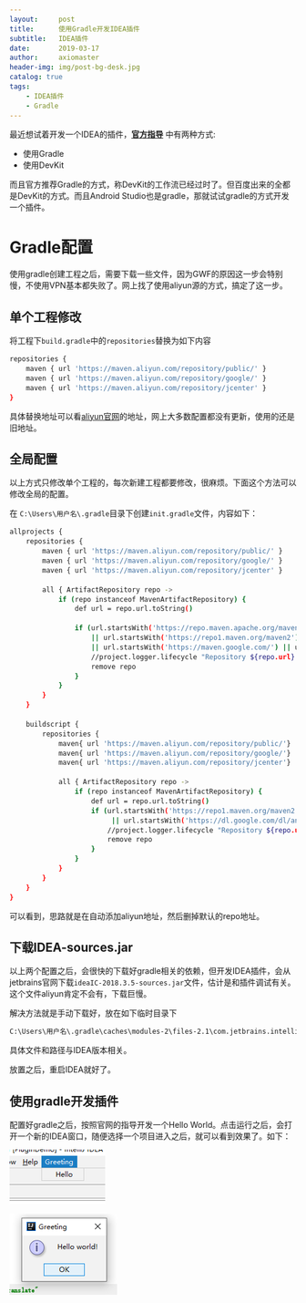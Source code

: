 ```yaml
---
layout:     post
title:      使用Gradle开发IDEA插件
subtitle:   IDEA插件
date:       2019-03-17
author:     axiomaster
header-img: img/post-bg-desk.jpg
catalog: true
tags:
    - IDEA插件
    - Gradle
---
```


最近想试着开发一个IDEA的插件，**[官方指导](http://www.jetbrains.org/intellij/sdk/docs/basics/getting_started.html)** 中有两种方式:

- 使用Gradle
- 使用DevKit

而且官方推荐Gradle的方式，称DevKit的工作流已经过时了。但百度出来的全都是DevKit的方式。而且Android Studio也是gradle，那就试试gradle的方式开发一个插件。

# Gradle配置

使用gradle创建工程之后，需要下载一些文件，因为GWF的原因这一步会特别慢，不使用VPN基本都失败了。网上找了使用aliyun源的方式，搞定了这一步。

## 单个工程修改

将工程下```build.gradle```中的```repositories```替换为如下内容

```bash
repositories {
    maven { url 'https://maven.aliyun.com/repository/public/' }
    maven { url 'https://maven.aliyun.com/repository/google/' }
    maven { url 'https://maven.aliyun.com/repository/jcenter' }
}
```

具体替换地址可以看[aliyun官网](https://maven.aliyun.com/mvn/view)的地址，网上大多数配置都没有更新，使用的还是旧地址。

## 全局配置

以上方式只修改单个工程的，每次新建工程都要修改，很麻烦。下面这个方法可以修改全局的配置。

在 ```C:\Users\用户名\.gradle```目录下创建```init.gradle```文件，内容如下：

```bash
allprojects {
    repositories {
        maven { url 'https://maven.aliyun.com/repository/public/' }
        maven { url 'https://maven.aliyun.com/repository/google/' }
        maven { url 'https://maven.aliyun.com/repository/jcenter' }

        all { ArtifactRepository repo ->
            if (repo instanceof MavenArtifactRepository) {
                def url = repo.url.toString()

                if (url.startsWith('https://repo.maven.apache.org/maven2/') || url.startsWith('https://repo.maven.org/maven2') 
                    || url.startsWith('https://repo1.maven.org/maven2') || url.startsWith('https://jcenter.bintray.com/')
                    || url.startsWith('https://maven.google.com/') || url.startsWith('https://dl.google.com/dl/android/maven2/')) {
                    //project.logger.lifecycle "Repository ${repo.url} replaced by $REPOSITORY_URL."
                    remove repo
                }
            }
        }
    }

    buildscript {
        repositories {
            maven{ url 'https://maven.aliyun.com/repository/public/'}
            maven{ url 'https://maven.aliyun.com/repository/google/'}
            maven{ url 'https://maven.aliyun.com/repository/jcenter'}

            all { ArtifactRepository repo ->
                if (repo instanceof MavenArtifactRepository) {
                    def url = repo.url.toString()
                    if (url.startsWith('https://repo1.maven.org/maven2') || url.startsWith('https://jcenter.bintray.com/')
                         || url.startsWith('https://dl.google.com/dl/android/maven2/')) {
                        //project.logger.lifecycle "Repository ${repo.url} replaced by $REPOSITORY_URL."
                        remove repo
                    }
                }
            }
        }
    }
}
```

可以看到，思路就是在自动添加aliyun地址，然后删掉默认的repo地址。

## 下载IDEA-sources.jar

以上两个配置之后，会很快的下载好gradle相关的依赖，但开发IDEA插件，会从jetbrains官网下载```ideaIC-2018.3.5-sources.jar```文件，估计是和插件调试有关。这个文件aliyun肯定不会有，下载巨慢。

解决方法就是手动下载好，放在如下临时目录下

```bash
C:\Users\用户名\.gradle\caches\modules-2\files-2.1\com.jetbrains.intellij.idea\ideaIC\2018.3.5\临时目录\
```

具体文件和路径与IDEA版本相关。

放置之后，重启IDEA就好了。

## 使用gradle开发插件

配置好gradle之后，按照官网的指导开发一个Hello World。点击运行之后，会打开一个新的IDEA窗口，随便选择一个项目进入之后，就可以看到效果了。如下：

![idea](../img/IDEA/h1.png)

![idea](../img/IDEA/h2.png)
